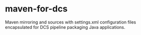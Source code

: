 # maven-for-dcs
Maven mirroring and sources with settings.xml configuration files encapsulated for DCS pipeline packaging Java applications.
